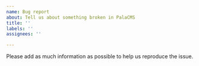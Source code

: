 ```yaml
---
name: Bug report
about: Tell us about something broken in PalaCMS
title: ''
labels: ''
assignees: ''

---
```


Please add as much information as possible to help us reproduce the issue.
